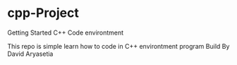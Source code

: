 # cpp-Project
Getting Started C++ Code environtment

This repo is simple learn how to code in C++ environtment program 
Build By David Aryasetia
